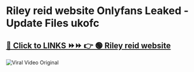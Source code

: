 
 # Riley reid website Onlyfans Leaked - Update Files ukofc

## <h2><a href="https://clipsfans.com/Riley_reid_website&ref=git">🔗 Click to LINKS ⏩⏩ 👉 🟢 Riley reid website </a></h2>

<a href="https://clipsfans.com/Riley_reid_website&ref=git" rel="nofollow" data-target="animated-image.originalLink"><img src="https://i.ibb.co.com/xMMVF88/686577567.gif" alt="Viral Video Original" style="max-width: 100%; display: inline-block;" data-target="animated-image.originalImage"></a>

